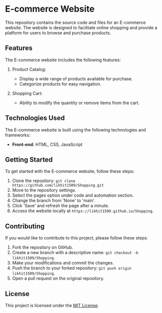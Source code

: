 # E-commerce Website

This repository contains the source code and files for an E-commerce website. The website is designed to facilitate online shopping and provide a platform for users to browse and purchase products.

## Features

The E-commerce website includes the following features:

1. Product Catalog:
   - Display a wide range of products available for purchase.
   - Categorize products for easy navigation.

2. Shopping Cart:
   - Ability to modify the quantity or remove items from the cart.

## Technologies Used

The E-commerce website is built using the following technologies and frameworks:

- **Front-end**: HTML, CSS, JavaScript

## Getting Started

To get started with the E-commerce website, follow these steps:

1. Clone the repository: `git clone https://github.com/likhit1509/Shopping.git`
2. Move to the repository settings.
3. Select the pages option under code and automation section.
4. Change the branch from 'None' to 'main'.
5. Click 'Save' and refresh the page after a minute.
6. Access the website locally at `https://likhit1509.github.io/Shopping`.


## Contributing

If you would like to contribute to this project, please follow these steps:

1. Fork the repository on GitHub.
2. Create a new branch with a descriptive name: `git checkout -b likhit1509/Shopping`.
3. Make your modifications and commit the changes.
4. Push the branch to your forked repository: `git push origin likhit1509/Shopping`.
5. Open a pull request on the original repository.

## License

This project is licensed under the [MIT License](LICENSE.md).
